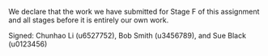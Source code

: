 We declare that the work we have submitted for Stage F of this assignment and all stages before it is entirely our own work.


Signed: Chunhao Li (u6527752), Bob Smith (u3456789), and Sue Black (u0123456)
